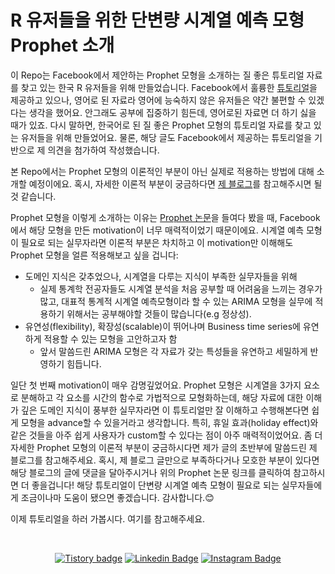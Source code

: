 # R 유저들을 위한 단변량 시계열 예측 모형 Prophet 소개
이 Repo는 Facebook에서 제안하는 Prophet 모형을 소개하는 질 좋은 튜토리얼 자료를 찾고 있는 한국 R 유저들을 위해 만들었습니다. Facebook에서 훌륭한 [튜토리얼](https://facebook.github.io/prophet/docs/quick_start.html#r-api)을 제공하고 있으나, 영어로 된 자료라 영어에 능숙하지 않은 유저들은 약간 불편할 수 있겠다는 생각을 했어요. 안그래도 공부에 집중하기 힘든데, 영어로된 자료면 더 하기 싫을 때가 있죠. 다시 말하면, 한국어로 된 질 좋은 Prophet 모형의 튜토리얼 자료를 찾고 있는 유저들을 위해 만들었어요. 물론, 해당 글도 Facebook에서 제공하는 튜토리얼을 기반으로 제 의견을 첨가하여 작성했습니다.

본 Repo에서는 Prophet 모형의 이론적인 부분이 아닌 실제로 적용하는 방법에 대해 소개할 예정이에요. 혹시, 자세한 이론적 부분이 궁금하다면 [제 블로그](https://be-favorite.tistory.com/64)를 참고해주시면 될 것 같습니다. 

Prophet 모형을 이렇게 소개하는 이유는 [Prophet 논문](http://lethalletham.com/ForecastingAtScale.pdf)을 들여다 봤을 때, Facebook에서 해당 모형을 만든 motivation이 너무 매력적이었기 때문이에요. 시계열 예측 모형이 필요로 되는 실무자라면 이론적 부분은 차치하고 이 motivation만 이해해도 Prophet 모형을 얼른 적용해보고 싶을 겁니다:

* 도메인 지식은 갖추었으나, 시계열을 다루는 지식이 부족한 실무자들을 위해
  + 실제 통계학 전공자들도 시계열 분석을 처음 공부할 때 어려움을 느끼는 경우가 많고, 대표적 통계적 시계열 예측모형이라 할 수 있는 ARIMA 모형을 실무에 적용하기 위해서는 공부해야할 것들이 많습니다(e.g 정상성).
* 유연성(flexibility), 확장성(scalable)이 뛰어나며 Business time series에 유연하게 적용할 수 있는 모형을 고안하고자 함
  + 앞서 말씀드린 ARIMA 모형은 각 자료가 갖는 특성들을 유연하고 세밀하게 반영하기 힘듭니다. 
  
일단 첫 번째 motivation이 매우 감명깊었어요. Prophet 모형은 시계열을 3가지 요소로 분해하고 각 요소를 시간의 함수로 가법적으로 모형화하는데, 해당 자료에 대한 이해가 깊은 도메인 지식이 풍부한 실무자라면 이 튜토리얼만 잘 이해하고 수행해본다면 쉽게 모형을 advance할 수 있을거라고 생각합니다. 특히, 휴일 효과(holiday effect)와 같은 것들을 아주 쉽게 사용자가 custom할 수 있다는 점이 아주 매력적이었어요. 좀 더 자세한 Prophet 모형의 이론적 부분이 궁금하시다면 제가 글의 초반부에 말씀드린 제 블로그를 참고해주세요. 혹시, 제 블로그 글만으로 부족하다거나 모호한 부분이 있다면 해당 블로그의 글에 댓글을 달아주시거나 위의 Prophet 논문 링크를 클릭하여 참고하시면 더 좋을겁니다! 해당 튜토리얼이 단변량 시계열 예측 모형이 필요로 되는 실무자들에게 조금이나마 도움이 됐으면 좋겠습니다. 감사합니다.:blush:

이제 튜토리얼을 하러 가봅시다. 여기를 참고해주세요.

<br>

<div align=center>

[![Tistory badge](https://img.shields.io/badge/Tistory-SLOG-orange)](https://be-favorite.tistory.com/)
[![Linkedin Badge](https://img.shields.io/badge/-LinkedIn-blue?style=flat-square&logo=Linkedin&logoColor=white&link=https://www.linkedin.com/in/taemo-bang-8b9999184/)](https://www.linkedin.com/in/taemo-bang-8b9999184/) 
[![Instagram Badge](https://img.shields.io/badge/-Instagram-dd2a7b?style=flat-square&logo=instagram&logoColor=white&link=https://www.instagram.com/qkdxoah/)](https://www.instagram.com/qkdxoah/)